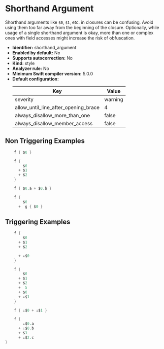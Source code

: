 # Shorthand Argument

Shorthand arguments like `$0`, `$1`, etc. in closures can be confusing. Avoid using them too far away from the beginning of the closure. Optionally, while usage of a single shorthand argument is okay, more than one or complex ones with field accesses might increase the risk of obfuscation.

* **Identifier:** shorthand_argument
* **Enabled by default:** No
* **Supports autocorrection:** No
* **Kind:** style
* **Analyzer rule:** No
* **Minimum Swift compiler version:** 5.0.0
* **Default configuration:**
  <table>
  <thead>
  <tr><th>Key</th><th>Value</th></tr>
  </thead>
  <tbody>
  <tr>
  <td>
  severity
  </td>
  <td>
  warning
  </td>
  </tr>
  <tr>
  <td>
  allow_until_line_after_opening_brace
  </td>
  <td>
  4
  </td>
  </tr>
  <tr>
  <td>
  always_disallow_more_than_one
  </td>
  <td>
  false
  </td>
  </tr>
  <tr>
  <td>
  always_disallow_member_access
  </td>
  <td>
  false
  </td>
  </tr>
  </tbody>
  </table>

## Non Triggering Examples

```swift
    f { $0 }
```

```swift
    f {
        $0
      + $1
      + $2
    }
```

```swift
    f { $0.a + $0.b }
```

```swift
    f {
        $0
      +  g { $0 }
```

## Triggering Examples

```swift
    f {
        $0
      + $1
      + $2

      + ↓$0
    }
```

```swift
    f {
        $0
      + $1
      + $2
      +  5
      + $0
      + ↓$1
    }
```

```swift
    f { ↓$0 + ↓$1 }
```

```swift
    f {
        ↓$0.a
      + ↓$0.b
      + $1
      + ↓$2.c
}
```